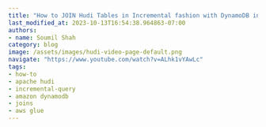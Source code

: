 ```yaml
---
title: "How to JOIN Hudi Tables in Incremental fashion with DynamoDB in AWS GLue | Hands on Lab for Begineer"
last_modified_at: 2023-10-13T16:54:38.964863-07:00
authors:
- name: Soumil Shah
category: blog
image: /assets/images/hudi-video-page-default.png
navigate: "https://www.youtube.com/watch?v=ALhk1vYAwLc"
tags:
- how-to
- apache hudi
- incremental-query
- amazon dynamodb
- joins
- aws glue
---
```


